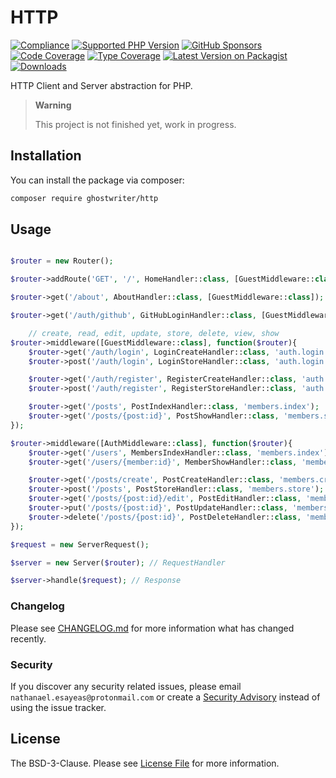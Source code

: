 # HTTP

[![Compliance](https://github.com/ghostwriter/http/actions/workflows/compliance.yml/badge.svg)](https://github.com/ghostwriter/http/actions/workflows/compliance.yml)
[![Supported PHP Version](https://badgen.net/packagist/php/ghostwriter/http?color=8892bf)](https://www.php.net/supported-versions)
[![GitHub Sponsors](https://img.shields.io/github/sponsors/ghostwriter?label=Sponsor+@ghostwriter/http&logo=GitHub+Sponsors)](https://github.com/sponsors/ghostwriter)
[![Code Coverage](https://codecov.io/gh/ghostwriter/http/branch/main/graph/badge.svg)](https://codecov.io/gh/ghostwriter/http)
[![Type Coverage](https://shepherd.dev/github/ghostwriter/http/coverage.svg)](https://shepherd.dev/github/ghostwriter/http)
[![Latest Version on Packagist](https://badgen.net/packagist/v/ghostwriter/http)](https://packagist.org/packages/ghostwriter/http)
[![Downloads](https://badgen.net/packagist/dt/ghostwriter/http?color=blue)](https://packagist.org/packages/ghostwriter/http)

HTTP Client and Server abstraction for PHP.

> **Warning**
>
> This project is not finished yet, work in progress.

## Installation

You can install the package via composer:

``` bash
composer require ghostwriter/http
```

## Usage

```php

$router = new Router();

$router->addRoute('GET', '/', HomeHandler::class, [GuestMiddleware::class]);

$router->get('/about', AboutHandler::class, [GuestMiddleware::class]);

$router->get('/auth/github', GitHubLoginHandler::class, [GuestMiddleware::class], 'auth.login.github');

    // create, read, edit, update, store, delete, view, show 
$router->middleware([GuestMiddleware::class], function($router){
    $router->get('/auth/login', LoginCreateHandler::class, 'auth.login.create');
    $router->post('/auth/login', LoginStoreHandler::class, 'auth.login.store');

    $router->get('/auth/register', RegisterCreateHandler::class, 'auth.register.create');
    $router->post('/auth/register', RegisterStoreHandler::class, 'auth.register.store');

    $router->get('/posts', PostIndexHandler::class, 'members.index');
    $router->get('/posts/{post:id}', PostShowHandler::class, 'members.show');
});

$router->middleware([AuthMiddleware::class], function($router){
    $router->get('/users', MembersIndexHandler::class, 'members.index');
    $router->get('/users/{member:id}', MemberShowHandler::class, 'members.show');

    $router->get('/posts/create', PostCreateHandler::class, 'members.create');
    $router->post('/posts', PostStoreHandler::class, 'members.store');
    $router->get('/posts/{post:id}/edit', PostEditHandler::class, 'members.edit');
    $router->put('/posts/{post:id}', PostUpdateHandler::class, 'members.update');
    $router->delete('/posts/{post:id}', PostDeleteHandler::class, 'members.delete');
});

$request = new ServerRequest();

$server = new Server($router); // RequestHandler

$server->handle($request); // Response

```

### Changelog

Please see [CHANGELOG.md](./CHANGELOG.md) for more information what has changed recently.

### Security

If you discover any security related issues, please email `nathanael.esayeas@protonmail.com` or create a [Security Advisory](https://github.com/ghostwriter/clock/security/advisories/new) instead of using the issue tracker.

## License

The BSD-3-Clause. Please see [License File](./LICENSE) for more information.

